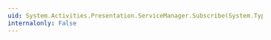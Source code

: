 ```yaml
---
uid: System.Activities.Presentation.ServiceManager.Subscribe(System.Type,System.Activities.Presentation.SubscribeServiceCallback)
internalonly: False
---
```

